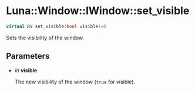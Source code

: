 # Luna::Window::IWindow::set_visible

```c++
virtual RV set_visible(bool visible)=0
```

Sets the visibility of the window. 



## Parameters
* *in* **visible**

    The new visibility of the window (`true` for visible). 

